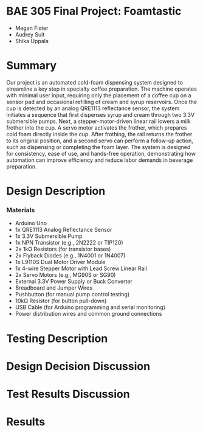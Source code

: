 # BAE 305 Final Project: Foamtastic

- Megan Fister
- Audrey Suit
- Shika Uppala

 # Summary
  
Our project is an automated cold-foam dispensing system designed to streamline a key step in specialty coffee preparation. The machine operates with minimal user input, requiring only the placement of a coffee cup on a sensor pad and occasional refilling of cream and syrup reservoirs. Once the cup is detected by an analog QRE1113 reflectance sensor, the system initiates a sequence that first dispenses syrup and cream through two 3.3V submersible pumps. Next, a stepper-motor-driven linear rail lowers a milk frother into the cup. A servo motor activates the frother, which prepares cold foam directly inside the cup. After frothing, the rail returns the frother to its original position, and a second servo can perform a follow-up action, such as dispensing or completing the foam layer. The system is designed for consistency, ease of use, and hands-free operation, demonstrating how automation can improve efficiency and reduce labor demands in beverage preparation.

# Design Description

### Materials

- Arduino Uno
- 1x QRE1113 Analog Reflectance Sensor
- 1x 3.3V Submersible Pump
- 1x NPN Transistor (e.g., 2N2222 or TIP120)
- 2x 1kΩ Resistors (for transistor bases)
- 2x Flyback Diodes (e.g., 1N4001 or 1N4007)
- 1x L9110S Dual Motor Driver Module
- 1x 4-wire Stepper Motor with Lead Screw Linear Rail
- 2x Servo Motors (e.g., MG90S or SG90)
- External 3.3V Power Supply or Buck Converter
- Breadboard and Jumper Wires
- Pushbutton (for manual pump control testing)
- 10kΩ Resistor (for button pull-down)
- USB Cable (for Arduino programming and serial monitoring)
- Power distribution wires and common ground connections

# Testing Description

# Design Decision Discussion

# Test Results Discussion

# Results
